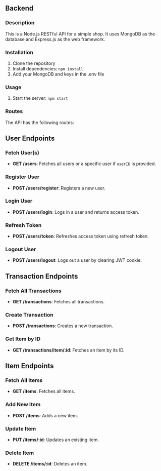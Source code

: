 ## Backend

### Description

This is a Node.js RESTful API for a simple shop. It uses MongoDB as the database and Express.js as the web framework.

### Installation

1. Clone the repository
2. Install dependencies: `npm install`
3. Add your MongoDB and keys in the .env file

### Usage

1. Start the server: `npm start`

### Routes

The API has the following routes:
## User Endpoints

### Fetch User(s)
- **GET /users**: Fetches all users or a specific user if `userID` is provided.

### Register User
- **POST /users/register**: Registers a new user.

### Login User
- **POST /users/login**: Logs in a user and returns access token.

### Refresh Token
- **POST /users/token**: Refreshes access token using refresh token.

### Logout User
- **POST /users/logout**: Logs out a user by clearing JWT cookie.

## Transaction Endpoints

### Fetch All Transactions
- **GET /transactions**: Fetches all transactions.

### Create Transaction
- **POST /transactions**: Creates a new transaction.

### Get Item by ID
- **GET /transactions/item/:id**: Fetches an item by its ID.

## Item Endpoints

### Fetch All Items
- **GET /items**: Fetches all items.

### Add New Item
- **POST /items**: Adds a new item.

### Update Item
- **PUT /items/:id**: Updates an existing item.

### Delete Item
- **DELETE /items/:id**: Deletes an item.
